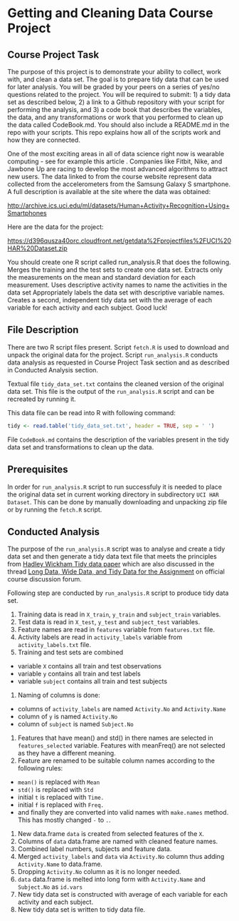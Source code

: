 Getting and Cleaning Data Course Project
========================================

## Course Project Task

The purpose of this project is to demonstrate your ability to collect, work with, and clean a data set. The goal is to prepare tidy data that can be used for later analysis. You will be graded by your peers on a series of yes/no questions related to the project. You will be required to submit: 1) a tidy data set as described below, 2) a link to a Github repository with your script for performing the analysis, and 3) a code book that describes the variables, the data, and any transformations or work that you performed to clean up the data called CodeBook.md. You should also include a README.md in the repo with your scripts. This repo explains how all of the scripts work and how they are connected.  

One of the most exciting areas in all of data science right now is wearable computing - see for example this article . Companies like Fitbit, Nike, and Jawbone Up are racing to develop the most advanced algorithms to attract new users. The data linked to from the course website represent data collected from the accelerometers from the Samsung Galaxy S smartphone. A full description is available at the site where the data was obtained: 

http://archive.ics.uci.edu/ml/datasets/Human+Activity+Recognition+Using+Smartphones 

Here are the data for the project: 

https://d396qusza40orc.cloudfront.net/getdata%2Fprojectfiles%2FUCI%20HAR%20Dataset.zip 

You should create one R script called run_analysis.R that does the following. 
Merges the training and the test sets to create one data set.
Extracts only the measurements on the mean and standard deviation for each measurement. 
Uses descriptive activity names to name the activities in the data set
Appropriately labels the data set with descriptive variable names. 
Creates a second, independent tidy data set with the average of each variable for each activity and each subject. 
Good luck!

## File Description

There are two R script files present.
Script `fetch.R` is used to download and unpack the original data for the project.
Script `run_analysis.R` conducts data analysis as requested in Course Project Task section and as described in Conducted Analysis section.

Textual file `tidy_data_set.txt` contains the cleaned version of the original data set. This file is the output of the `run_analysis.R` script and can be recreated by running it.

This data file can be read into R with following command:

```R
tidy <- read.table('tidy_data_set.txt', header = TRUE, sep = ' ')
```

File `CodeBook.md` contains the description of the variables present in the tidy data set and transformations to clean up the data.

## Prerequisites

In order for `run_analysis.R` script to run successfuly it is needed to place the original data set in current working directory in subdirectory `UCI HAR Dataset`. This can be done by manually downloading and unpacking zip file or by running the `fetch.R` script.

## Conducted Analysis

The purpose of the `run_analysis.R` script was to analyse and create a tidy data set and then generate a tidy data text file that meets the principles from [Hadley Wickham Tidy data paper](http://vita.had.co.nz/papers/tidy-data.pdf) which are also discussed in the thread [Long Data, Wide Data, and Tidy Data for the Assignment](https://class.coursera.org/getdata-004/forum/thread?thread_id=262) on official course discussion forum.

Following step are conducted by `run_analysis.R` script to produce tidy data set.

1. Training data is read in `X_train`, `y_train` and `subject_train` variables. 
1. Test data is read in `X_test`, `y_test` and `subject_test` variables. 
1. Feature names are read in `features` variable from `features.txt` file.
1. Activity labels are read in `activity_labels` variable from `activity_labels.txt` file.
1. Training and test sets are combined
  * variable `X` contains all train and test observations
  * variable `y` contains all train and test labels
  * variable `subject` contains all train and test subjects
1. Naming of columns is done:
  * columns of `activity_labels` are named `Activity.No` and `Activity.Name`
  * column of `y` is named `Activity.No`
  * column of `subject` is named `Subject.No`
1. Features that have mean() and std() in there names are selected in `features_selected` variable. Features with meanFreq() are not selected as they have a different meaning.
1. Feature are renamed to be suitable column names according to the following rules:
  * `mean()` is replaced with `Mean`
  * `std()` is replaced with `Std`
  * initial `t` is replaced with `Time.`
  * initial `f` is replaced with `Freq.`
  * and finally they are converted into valid names with `make.names` method. This has mostly changed `-` to `.`.
1. New data.frame `data` is created from selected features of the `X`.
1. Columns of `data` data.frame are named with cleaned feature names. 
1. Combined label numbers, subjects and feature data.
1. Merged `activity_labels` and `data` via `Activity.No` column thus adding `Activity.Name` to data.frame.
1. Dropping `Activity.No` column as it is no longer needed.
1. `data` data.frame is melted into long form with `Activity.Name` and `Subject.No` as `id.vars`
1. New tidy data set is constructed with average of each variable for each activity and each subject.
1. New tidy data set is written to tidy data file.
